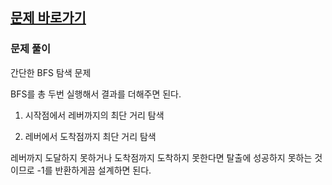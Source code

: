 ## [문제 바로가기](https://school.programmers.co.kr/learn/courses/30/lessons/159993)

### 문제 풀이

간단한 BFS 탐색 문제

BFS를 총 두번 실행해서 결과를 더해주면 된다.

1. 시작점에서 레버까지의 최단 거리 탐색

2. 레버에서 도착점까지 최단 거리 탐색

레버까지 도달하지 못하거나 도착점까지 도착하지 못한다면 탈출에 성공하지 못하는 것이므로 -1를 반환하게끔 설계하면 된다.
